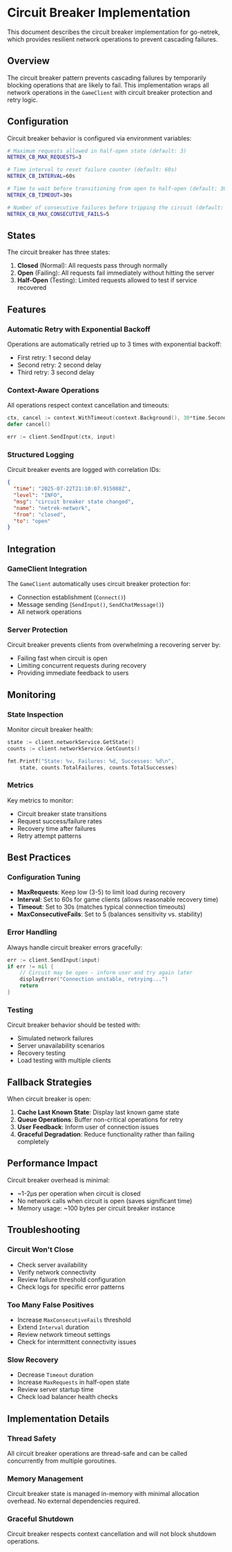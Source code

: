 # Circuit Breaker Implementation

This document describes the circuit breaker implementation for go-netrek, which provides resilient network operations to prevent cascading failures.

## Overview

The circuit breaker pattern prevents cascading failures by temporarily blocking operations that are likely to fail. This implementation wraps all network operations in the `GameClient` with circuit breaker protection and retry logic.

## Configuration

Circuit breaker behavior is configured via environment variables:

```bash
# Maximum requests allowed in half-open state (default: 3)
NETREK_CB_MAX_REQUESTS=3

# Time interval to reset failure counter (default: 60s)
NETREK_CB_INTERVAL=60s

# Time to wait before transitioning from open to half-open (default: 30s)
NETREK_CB_TIMEOUT=30s

# Number of consecutive failures before tripping the circuit (default: 5)
NETREK_CB_MAX_CONSECUTIVE_FAILS=5
```

## States

The circuit breaker has three states:

1. **Closed** (Normal): All requests pass through normally
2. **Open** (Failing): All requests fail immediately without hitting the server
3. **Half-Open** (Testing): Limited requests allowed to test if service recovered

## Features

### Automatic Retry with Exponential Backoff

Operations are automatically retried up to 3 times with exponential backoff:
- First retry: 1 second delay
- Second retry: 2 second delay  
- Third retry: 3 second delay

### Context-Aware Operations

All operations respect context cancellation and timeouts:

```go
ctx, cancel := context.WithTimeout(context.Background(), 30*time.Second)
defer cancel()

err := client.SendInput(ctx, input)
```

### Structured Logging

Circuit breaker events are logged with correlation IDs:

```json
{
  "time": "2025-07-22T21:10:07.915088Z",
  "level": "INFO", 
  "msg": "circuit breaker state changed",
  "name": "netrek-network",
  "from": "closed",
  "to": "open"
}
```

## Integration

### GameClient Integration

The `GameClient` automatically uses circuit breaker protection for:

- Connection establishment (`Connect()`)
- Message sending (`SendInput()`, `SendChatMessage()`)
- All network operations

### Server Protection

Circuit breaker prevents clients from overwhelming a recovering server by:

- Failing fast when circuit is open
- Limiting concurrent requests during recovery
- Providing immediate feedback to users

## Monitoring

### State Inspection

Monitor circuit breaker health:

```go
state := client.networkService.GetState()
counts := client.networkService.GetCounts()

fmt.Printf("State: %v, Failures: %d, Successes: %d\n", 
    state, counts.TotalFailures, counts.TotalSuccesses)
```

### Metrics

Key metrics to monitor:

- Circuit breaker state transitions
- Request success/failure rates
- Recovery time after failures
- Retry attempt patterns

## Best Practices

### Configuration Tuning

- **MaxRequests**: Keep low (3-5) to limit load during recovery
- **Interval**: Set to 60s for game clients (allows reasonable recovery time)
- **Timeout**: Set to 30s (matches typical connection timeouts)
- **MaxConsecutiveFails**: Set to 5 (balances sensitivity vs. stability)

### Error Handling

Always handle circuit breaker errors gracefully:

```go
err := client.SendInput(input)
if err != nil {
    // Circuit may be open - inform user and try again later
    displayError("Connection unstable, retrying...")
    return
}
```

### Testing

Circuit breaker behavior should be tested with:

- Simulated network failures
- Server unavailability scenarios
- Recovery testing
- Load testing with multiple clients

## Fallback Strategies

When circuit breaker is open:

1. **Cache Last Known State**: Display last known game state
2. **Queue Operations**: Buffer non-critical operations for retry
3. **User Feedback**: Inform user of connection issues
4. **Graceful Degradation**: Reduce functionality rather than failing completely

## Performance Impact

Circuit breaker overhead is minimal:

- ~1-2μs per operation when circuit is closed
- No network calls when circuit is open (saves significant time)
- Memory usage: ~100 bytes per circuit breaker instance

## Troubleshooting

### Circuit Won't Close

- Check server availability
- Verify network connectivity  
- Review failure threshold configuration
- Check logs for specific error patterns

### Too Many False Positives

- Increase `MaxConsecutiveFails` threshold
- Extend `Interval` duration
- Review network timeout settings
- Check for intermittent connectivity issues

### Slow Recovery

- Decrease `Timeout` duration
- Increase `MaxRequests` in half-open state
- Review server startup time
- Check load balancer health checks

## Implementation Details

### Thread Safety

All circuit breaker operations are thread-safe and can be called concurrently from multiple goroutines.

### Memory Management

Circuit breaker state is managed in-memory with minimal allocation overhead. No external dependencies required.

### Graceful Shutdown

Circuit breaker respects context cancellation and will not block shutdown operations.
